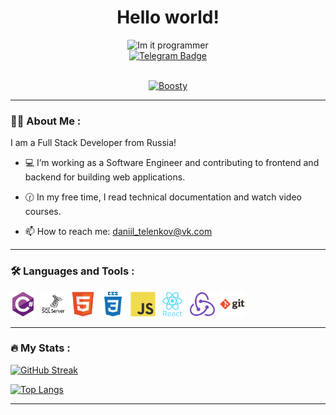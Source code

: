 <div id="header" align="center">
    <h1>Hello world!</h1>
  <img alt="Im it programmer" height=250 width=350 src="https://media.tenor.com/m1Mr-khUDVgAAAAC/anime-hacking.gif"/>
  <div id="badges">
  <a href="https://t.me/anillen">
    <img src="https://img.shields.io/badge/Telegram-blue?style=for-the-badge&logo=Telegram" alt="Telegram Badge"/>
  </a>
  </div>
    
  <img src="https://komarev.com/ghpvc/?username=anillen&style=flat-square&color=blue" alt=""/>
    
  [![Boosty][Boosty-logo]][Boosty-url]
  
</div>

---

### :man_technologist: About Me :

I am a Full Stack Developer from Russia!

- :computer: I’m working as a Software Engineer and contributing to frontend and backend for building web applications.

- :clock130: In my free time, I read technical documentation and watch video courses.

- :mailbox: How to reach me: daniil_telenkov@vk.com

---

### :hammer_and_wrench: Languages and Tools :

<div>
  <img src="https://github.com/devicons/devicon/blob/master/icons/csharp/csharp-original.svg" title="C#" alt="C#" width="40" height="40"/>&nbsp;
  <img src="https://github.com/devicons/devicon/blob/master/icons/microsoftsqlserver/microsoftsqlserver-plain-wordmark.svg" title="MSSQLServer" alt="MSSQLServer" width="40" height="40"/>&nbsp;
  <img src="https://github.com/devicons/devicon/blob/master/icons/html5/html5-original.svg" title="HTML5" alt="HTML" width="40" height="40"/>&nbsp;
  <img src="https://github.com/devicons/devicon/blob/master/icons/css3/css3-plain-wordmark.svg"  title="CSS3" alt="CSS" width="40" height="40"/>&nbsp;
  <img src="https://github.com/devicons/devicon/blob/master/icons/javascript/javascript-original.svg" title="JavaScript" alt="JavaScript" width="40" height="40"/>&nbsp;
  <img src="https://github.com/devicons/devicon/blob/master/icons/react/react-original-wordmark.svg" title="React" alt="React" width="40" height="40"/>&nbsp;
  <img src="https://github.com/devicons/devicon/blob/master/icons/redux/redux-original.svg" title="Redux" alt="Redux " width="40" height="40"/>&nbsp;
  <img src="https://github.com/devicons/devicon/blob/master/icons/git/git-original-wordmark.svg" title="Git" **alt="Git" width="40" height="40"/>
</div>

  ---

### :fire: My Stats :

[![GitHub Streak](https://github-readme-streak-stats.herokuapp.com?user=anillen&theme=dark&border_radius=5&date_format=%5BY.%5Dn.j&mode=weekly&card_width=490)](https://git.io/streak-stats)

[![Top Langs](https://github-readme-stats.vercel.app/api/top-langs/?username=anillen&layout=compact&theme=vision-friendly-dark)](https://github.com/anuraghazra/github-readme-stats)

[Boosty-logo]: https://img.shields.io/badge/Support%20me-%23eb9707?style=flat-square
[Boosty-url]: https://boosty.to/anillen

 ---
